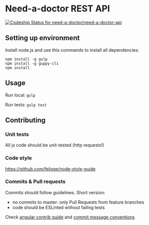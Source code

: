 # Need-a-doctor REST API

[ ![Codeship Status for need-a-doctor/need-a-doctor-api](https://codeship.com/projects/36a16ac0-cfe6-0133-11f8-52aba3b897dd/status?branch=master)](https://codeship.com/projects/141308)

## Setting up environment

Install node.js and use this commands to install all dependencies:

```
npm install -g gulp
npm install -g guppy-cli
npm install
```


## Usage

Run local: `gulp`

Run tests: `gulp test`

## Contributing

### Unit tests

All js code should be unit-tested (http requests!)

### Code style

https://github.com/felixge/node-style-guide

### Commits & Pull requests

Commits should follow guidelines. Short version:

* no commits to master: only Pull Requests from feature branches
* code should be ESLinted without failing tests

Check [angular contrib guide](https://github.com/angular/angular.js/blob/master/CONTRIBUTING.md)
and [commit message conventions](https://docs.google.com/document/d/1QrDFcIiPjSLDn3EL15IJygNPiHORgU1_OOAqWjiDU5Y/edit#)
